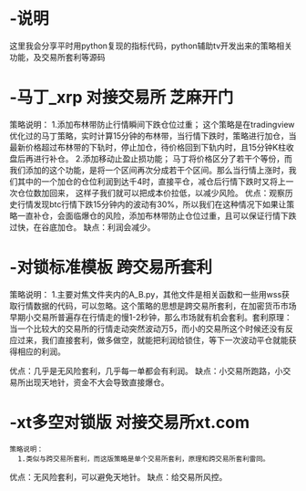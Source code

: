 # -说明
  这里我会分享平时用python复现的指标代码，python辅助tv开发出来的策略相关功能，及交易所套利等源码
# -马丁_xrp 对接交易所 芝麻开门
  策略说明：
    1.添加布林带防止行情瞬间下跌仓位过重；
      这个策略是在tradingview优化过的马丁策略，实时计算15分钟的布林带，当行情下跌时，策略进行加仓，当最新价格超过布林带的下轨时，停止加仓，待价格回到下轨内时，且15分钟K柱收盘后再进行补仓。
    2.添加移动止盈止损功能；
      马丁将价格区分了若干个等份，而我们添加的这个功能，是将一个区间再次分成若干个区间。那么当行情上涨时，我们其中的一个加仓的仓位利润到达千4时，直接平仓，减仓后行情下跌时又将上一次仓位数加回来，
    这样子我们就可以把成本价拉低，以减少风险。
  优点：观察历史行情发现btc行情下跌15分钟内的波动有30%，所以我们在这种情况下如果让策略一直补仓，会面临爆仓的风险，添加布林带防止仓位过重，且可以保证行情下跌过快，在谷底加仓。
  缺点：利润会减少。
  # -对锁标准模板 跨交易所套利
   策略说明：
     1.主要对焦文件夹内的A_B.py，其他文件是相关函数和一些用wss获取行情数据的代码，可以忽略。这个策略的思想是跨交易所套利，在加密货币市场早期小交易所普遍存在行情走的慢1-2秒钟，那么市场就有机会套利。套利原理：当一个比较大的交易所的行情走动突然波动万5，而小的交易所这个时候还没有反应过来，我们直接套利，做多做空，就能把利润给锁住，等下一次波动平仓就能获得相应的利润。
  
  优点：几乎是无风险套利，几乎每一单都会有利润。
  缺点：小交易所跑路，小交易所出现天地针，资金不大会导致直接爆仓。
  # -xt多空对锁版 对接交易所xt.com
    策略说明：
      1.类似与跨交易所套利，而这版策略是单个交易所套利，原理和跨交易所套利雷同。
  优点：无风险套利，可以避免天地针。
  缺点：给交易所风控。
